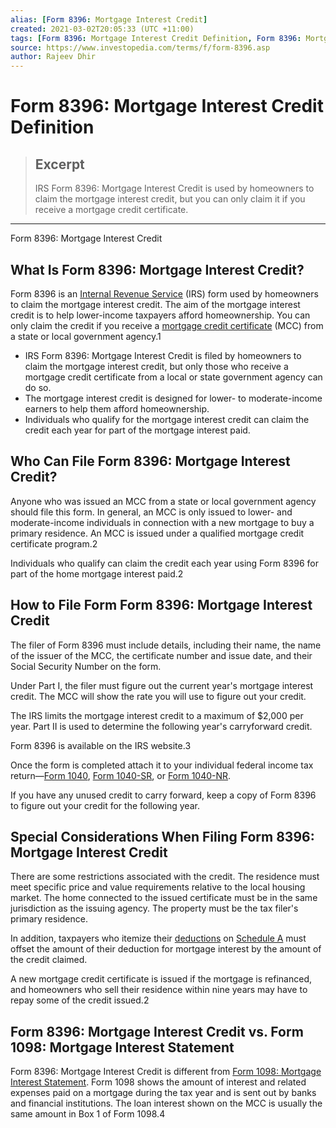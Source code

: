 ```yaml
---
alias: [Form 8396: Mortgage Interest Credit]
created: 2021-03-02T20:05:33 (UTC +11:00)
tags: [Form 8396: Mortgage Interest Credit Definition, Form 8396: Mortgage Interest Credit]
source: https://www.investopedia.com/terms/f/form-8396.asp
author: Rajeev Dhir
---
```


# Form 8396: Mortgage Interest Credit Definition

> ## Excerpt
> IRS Form 8396: Mortgage Interest Credit is used by homeowners to claim the mortgage interest credit, but you can only claim it if you receive a mortgage credit certificate.

---

Form 8396: Mortgage Interest Credit
## What Is Form 8396: Mortgage Interest Credit?

Form 8396 is an [Internal Revenue Service](https://www.investopedia.com/terms/i/irs.asp) (IRS) form used by homeowners to claim the mortgage interest credit. The aim of the mortgage interest credit is to help lower-income taxpayers afford homeownership. You can only claim the credit if you receive a [mortgage credit certificate](https://www.investopedia.com/terms/m/mortgage-credit-certificate.asp) (MCC) from a state or local government agency.1

-   IRS Form 8396: Mortgage Interest Credit is filed by homeowners to claim the mortgage interest credit, but only those who receive a mortgage credit certificate from a local or state government agency can do so.
-   The mortgage interest credit is designed for lower- to moderate-income earners to help them afford homeownership.
-   Individuals who qualify for the mortgage interest credit can claim the credit each year for part of the mortgage interest paid.

## Who Can File Form 8396: Mortgage Interest Credit?

Anyone who was issued an MCC from a state or local government agency should file this form. In general, an MCC is only issued to lower- and moderate-income individuals in connection with a new mortgage to buy a primary residence. An MCC is issued under a qualified mortgage credit certificate program.2

Individuals who qualify can claim the credit each year using Form 8396 for part of the home mortgage interest paid.2

## How to File Form Form 8396: Mortgage Interest Credit

The filer of Form 8396 must include details, including their name, the name of the issuer of the MCC, the certificate number and issue date, and their Social Security Number on the form.

Under Part I, the filer must figure out the current year's mortgage interest credit. The MCC will show the rate you will use to figure out your credit.

The IRS limits the mortgage interest credit to a maximum of $2,000 per year. Part II is used to determine the following year's carryforward credit.

Form 8396 is available on the IRS website.3

Once the form is completed attach it to your individual federal income tax return—[Form 1040](https://www.investopedia.com/terms/1/1040.asp), [Form 1040-SR](https://www.investopedia.com/taxes/seniors-get-new-simplified-tax-form/), or [Form 1040-NR](https://www.investopedia.com/form-1040nr-4782170).

If you have any unused credit to carry forward, keep a copy of Form 8396 to figure out your credit for the following year.

## Special Considerations When Filing Form 8396: Mortgage Interest Credit

There are some restrictions associated with the credit. The residence must meet specific price and value requirements relative to the local housing market. The home connected to the issued certificate must be in the same jurisdiction as the issuing agency. The property must be the tax filer's primary residence.

In addition, taxpayers who itemize their [deductions](https://www.investopedia.com/terms/t/tax-deduction.asp) on [Schedule A](https://www.investopedia.com/terms/s/schedulea.asp) must offset the amount of their deduction for mortgage interest by the amount of the credit claimed.

A new mortgage credit certificate is issued if the mortgage is refinanced, and homeowners who sell their residence within nine years may have to repay some of the credit issued.2

## Form 8396: Mortgage Interest Credit vs. Form 1098: Mortgage Interest Statement

Form 8396: Mortgage Interest Credit is different from [Form 1098: Mortgage Interest Statement](https://www.investopedia.com/terms/f/form_1098.asp). Form 1098 shows the amount of interest and related expenses paid on a mortgage during the tax year and is sent out by banks and financial institutions. The loan interest shown on the MCC is usually the same amount in Box 1 of Form 1098.4
